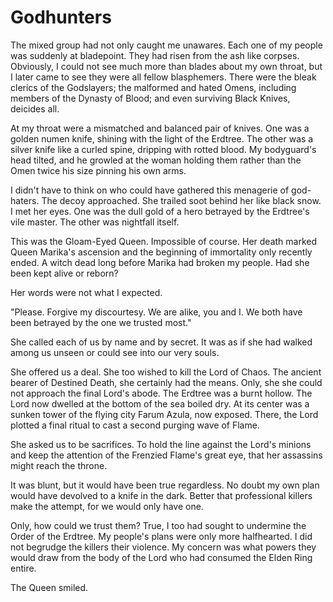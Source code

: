 # Godhunters

The mixed group had not only caught me unawares. Each one of my people was suddenly at bladepoint. They had risen from the ash like corpses. Obviously, I could not see much more than blades about my own throat, but I later came to see they were all fellow blasphemers. There were the bleak clerics of the Godslayers; the malformed and hated Omens, including members of the Dynasty of Blood; and even surviving Black Knives, deicides all.

At my throat were a mismatched and balanced pair of knives. One was a golden numen knife, shining with the light of the Erdtree. The other was a silver knife like a curled spine, dripping with rotted blood. My bodyguard's head tilted, and he growled at the woman holding them rather than the Omen twice his size pinning his own arms.

I didn't have to think on who could have gathered this menagerie of god-haters. The decoy approached. She trailed soot behind her like black snow. I met her eyes. One was the dull gold of a hero betrayed by the Erdtree's vile master. The other was nightfall itself.

This was the Gloam-Eyed Queen. Impossible of course. Her death marked Queen Marika's ascension and the beginning of immortality only recently ended. A witch dead long before Marika had broken my people. Had she been kept alive or reborn?

Her words were not what I expected.

"Please. Forgive my discourtesy. We are alike, you and I. We both have been betrayed by the one we trusted most."

She called each of us by name and by secret. It was as if she had walked among us unseen or could see into our very souls.

She offered us a deal. She too wished to kill the Lord of Chaos. The ancient bearer of Destined Death, she certainly had the means. Only, she she could not approach the final Lord's abode. The Erdtree was a burnt hollow. The Lord now dwelled at the bottom of the sea boiled dry. At its center was a sunken tower of the flying city Farum Azula, now exposed. There, the Lord plotted a final ritual to cast a second purging wave of Flame.

She asked us to be sacrifices. To hold the line against the Lord's minions and keep the attention of the Frenzied Flame's great eye, that her assassins might reach the throne.

It was blunt, but it would have been true regardless. No doubt my own plan would have devolved to a knife in the dark. Better that professional killers make the attempt, for we would only have one.

Only, how could we trust them? True, I too had sought to undermine the Order of the Erdtree. My people's plans were only more halfhearted. I did not begrudge the killers their violence. My concern was what powers they would draw from the body of the Lord who had consumed the Elden Ring entire.

The Queen smiled.
